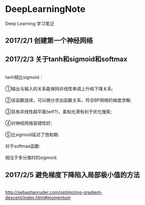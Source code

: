 # DeepLearningNote
Deep Learning 学习笔记
## 2017/2/1 创建第一个神经网络
## 2017/2/3 关于tanh和sigmoid和softmax
<br>tanh相比sigmoid：</br>
<br>①输出与输入的关系能保持非线性单调上升和下降关系;</br>
<br>②该函数连续，可以微分求出函数关系，符合BP网络的梯度求解;</br>
<br>③具有非线性超平面(wtf?)，柔和光滑有利于优化搜索;</br>
<br>④对神经网络容错性好;</br>
<br>⑤比sigmoid延迟了饱和期.</br>
<br>对于softmax函数:</br>
<br>相当于多分类时的sigmoid.</br>
## 2017/2/5 避免梯度下降陷入局部极小值的方法
<br>http://sebastianruder.com/optimizing-gradient-descent/index.html#momentum</br>
